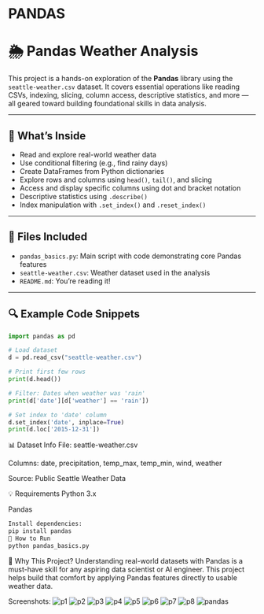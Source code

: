 # PANDAS
# 🌦️ Pandas Weather Analysis

This project is a hands-on exploration of the **Pandas** library using the `seattle-weather.csv` dataset. It covers essential operations like reading CSVs, indexing, slicing, column access, descriptive statistics, and more — all geared toward building foundational skills in data analysis.

---

## 🧪 What’s Inside

- Read and explore real-world weather data
- Use conditional filtering (e.g., find rainy days)
- Create DataFrames from Python dictionaries
- Explore rows and columns using `head()`, `tail()`, and slicing
- Access and display specific columns using dot and bracket notation
- Descriptive statistics using `.describe()`
- Index manipulation with `.set_index()` and `.reset_index()`

---

## 📁 Files Included

- `pandas_basics.py`: Main script with code demonstrating core Pandas features
- `seattle-weather.csv`: Weather dataset used in the analysis
- `README.md`: You’re reading it!

---

## 🔍 Example Code Snippets

```python
import pandas as pd

# Load dataset
d = pd.read_csv("seattle-weather.csv")

# Print first few rows
print(d.head())

# Filter: Dates when weather was 'rain'
print(d['date'][d['weather'] == 'rain'])

# Set index to 'date' column
d.set_index('date', inplace=True)
print(d.loc['2015-12-31'])
```
📊 Dataset Info
File: seattle-weather.csv

Columns: date, precipitation, temp_max, temp_min, wind, weather

Source: Public Seattle Weather Data

💡 Requirements
Python 3.x

Pandas
```bash
Install dependencies:
pip install pandas
🚀 How to Run
python pandas_basics.py
```
📌 Why This Project?
Understanding real-world datasets with Pandas is a must-have skill for any aspiring data scientist or AI engineer. This project helps build that comfort by applying Pandas features directly to usable weather data.

Screenshots:
![p1](https://github.com/user-attachments/assets/e8ced3e5-1d09-4611-bf99-30595168d144)
![p2](https://github.com/user-attachments/assets/8f832a93-a40d-42ba-a9ab-30fd7ddf2720)
![p3](https://github.com/user-attachments/assets/c98dcaeb-3f25-4e0d-a0a1-18182622f9db)
![p4](https://github.com/user-attachments/assets/5d782ceb-7b49-42ea-8559-5567ee9ce6fe)
![p5](https://github.com/user-attachments/assets/70791e98-0a78-4425-9714-674fbdafd8b5)
![p6](https://github.com/user-attachments/assets/1862304a-e075-4daa-ac2a-769ec902bc42)
![p7](https://github.com/user-attachments/assets/c061a539-c02c-4185-8d83-a39894d50203)
![p8](https://github.com/user-attachments/assets/0a29fd70-9d42-470c-9eb4-b06ea0128019)
![pandas](https://github.com/user-attachments/assets/ff740830-44da-41be-a8df-07e08392f458)






